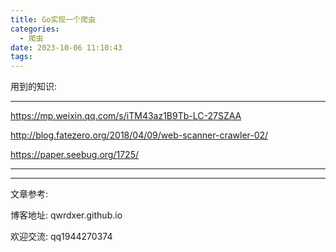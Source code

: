 ```yaml
---
title: Go实现一个爬虫
categories:
  - 爬虫
date: 2023-10-06 11:10:43
tags:
---
```


用到的知识:





-----------

https://mp.weixin.qq.com/s/iTM43az1B9Tb-LC-27SZAA

http://blog.fatezero.org/2018/04/09/web-scanner-crawler-02/

https://paper.seebug.org/1725/



-----



































---

文章参考:

博客地址: qwrdxer.github.io

欢迎交流: qq1944270374